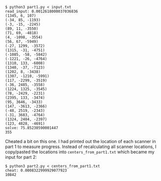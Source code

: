 ```commandline
$ python3 part1.py < input.txt
read_input: 0.0012618000037036836
(1345, 6, 107)
(-34, 85, -1193)
(-3, -15, -2245)
(89, 11, -3550)
(71, 69, -4818)
(4, -1098, -3554)
(56, 67, -5949)
(-27, 1299, -3572)
(1315, -31, -4751)
(-1085, -58, -5842)
(-1221, -26, -4764)
(1310, 133, -6008)
(1340, -37, -7123)
(1202, 8, -3438)
(1307, -1210, -5991)
(117, -2299, -3519)
(-36, 2485, -3558)
(1224, 1325, -3545)
(78, -2429, -2231)
(2395, 133, -3474)
(95, 3646, -3433)
(147, -3613, -2366)
(-48, 2519, -2343)
(-31, 3683, -4764)
(1324, 2484, -2397)
(123, 4828, -4691)
solve: 75.85230590001447
355
```

Cheated a bit on this one. I had printed out the location
of each scanner in part 1 to measure progress. Instead of
recalculating all scanner locations, I copy/pasted the locations
into  `centers_from_part1.txt` which became my input for part 2:
```commandline
$ python3 part2.py < centers_from_part1.txt
cheat: 0.0008322999929077923
10842
```
